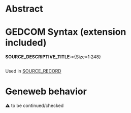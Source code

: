 ﻿# Abstract

# GEDCOM Syntax (extension included)

**SOURCE_DESCRIPTIVE_TITLE**:={Size=1:248}
<pre>
</pre>
Used in <a href=Ged.SOURCE_RECORD>SOURCE_RECORD</a><br />

# Geneweb behavior


:warning: to be continued/checked

